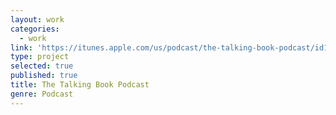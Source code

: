```yaml
---
layout: work
categories:
  - work
link: 'https://itunes.apple.com/us/podcast/the-talking-book-podcast/id1244933995?mt=2'
type: project
selected: true
published: true
title: The Talking Book Podcast
genre: Podcast
---
```

